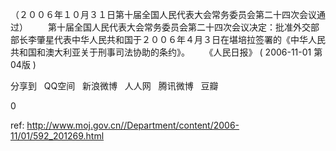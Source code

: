 
（２００６年１０月３１日第十届全国人民代表大会常务委员会第二十四次会议通过） 　　第十届全国人民代表大会常务委员会第二十四次会议决定：批准外交部部长李肇星代表中华人民共和国于２００６年４月３日在堪培拉签署的《中华人民共和国和澳大利亚关于刑事司法协助的条约》。      《人民日报》 ( 2006-11-01 第04版 )


分享到  
       QQ空间  
       新浪微博  
       人人网  
       腾讯微博  
       豆瓣  
       
0






 ref: <http://www.moj.gov.cn//Department/content/2006-11/01/592_201269.html>